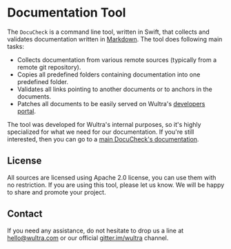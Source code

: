 # Documentation Tool

The `DocuCheck` is a command line tool, written in Swift, that collects and validates documentation written in [Markdown](https://guides.github.com/features/mastering-markdown/). The tool does following main tasks:

- Collects documentation from various remote sources (typically from a remote git repository).
- Copies all predefined folders containing documentation into one predefined folder.
- Validates all links pointing to another documents or to anchors in the documents.
- Patches all documents to be easily served on Wultra's [developers portal](https://developers.wultra.com).

The tool was developed for Wultra's internal purposes, so it's highly specialized for what we need for our documentation. If you're still interested, then you can go to a [main DocuCheck's documentation](docs/Readme.md).


## License

All sources are licensed using Apache 2.0 license, you can use them with no restriction. If you are using this tool, please let us know. We will be happy to share and promote your project.


## Contact

If you need any assistance, do not hesitate to drop us a line at [hello@wultra.com](mailto:hello@wultra.com) or our official [gitter.im/wultra](https://gitter.im/wultra) channel.
